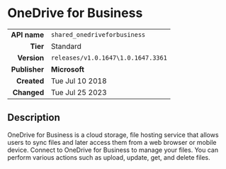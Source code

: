 # OneDrive for Business
| | |
|-:|-|
|**API name**|`shared_onedriveforbusiness`|
|**Tier**|Standard|
|**Version**|`releases/v1.0.1647\1.0.1647.3361`|
|**Publisher**|**Microsoft**|
|**Created**|Tue Jul 10 2018|
|**Changed**|Tue Jul 25 2023|

## Description
OneDrive for Business is a cloud storage, file hosting service that allows users to sync files and later access them from a web browser or mobile device. Connect to OneDrive for Business to manage your files. You can perform various actions such as upload, update, get, and delete files.
